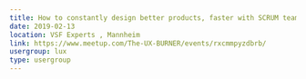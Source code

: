 ```yaml
---
title: How to constantly design better products, faster with SCRUM teams
date: 2019-02-13
location: VSF Experts , Mannheim
link: https://www.meetup.com/The-UX-BURNER/events/rxcmmpyzdbrb/
usergroup: lux
type: usergroup
---
```


